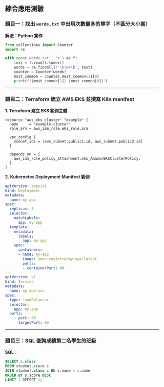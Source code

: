 ## 綜合應用測驗

### 題目一：找出 `words.txt` 中出現次數最多的單字（不區分大小寫）

**解法：Python 實作**
```python
from collections import Counter
import re

with open('words.txt', 'r') as f:
    text = f.read().lower()
    words = re.findall(r'\b\w+\b', text)
    counter = Counter(words)
    most_common = counter.most_common(1)[0]
    print(f"{most_common[1]} {most_common[0]}")
```

---

### 題目二：Terraform 建立 AWS EKS 並撰寫 K8s manifest

**1. Terraform 建立 EKS 範例主體**
```hcl
resource "aws_eks_cluster" "example" {
  name     = "example-cluster"
  role_arn = aws_iam_role.eks_role.arn

  vpc_config {
    subnet_ids = [aws_subnet.public1.id, aws_subnet.public2.id]
  }

  depends_on = [
    aws_iam_role_policy_attachment.eks_AmazonEKSClusterPolicy,
  ]
}
```

**2. Kubernetes Deployment Manifest 範例**
```yaml
apiVersion: apps/v1
kind: Deployment
metadata:
  name: my-app
spec:
  replicas: 3
  selector:
    matchLabels:
      app: my-app
  template:
    metadata:
      labels:
        app: my-app
    spec:
      containers:
      - name: my-app
        image: your-registry/my-app:latest
        ports:
        - containerPort: 80
---
apiVersion: v1
kind: Service
metadata:
  name: my-app-svc
spec:
  type: LoadBalancer
  selector:
    app: my-app
  ports:
    - port: 80
      targetPort: 80
```

---

### 題目三：SQL 查詢成績第二名學生的班級

**SQL：**
```sql
SELECT c.class
FROM student.score s
JOIN student.class c ON s.name = c.name
ORDER BY s.score DESC
LIMIT 1 OFFSET 1;
```
